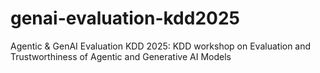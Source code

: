 # genai-evaluation-kdd2025
Agentic & GenAI Evaluation KDD 2025: KDD workshop on Evaluation and Trustworthiness of Agentic and Generative AI Models

